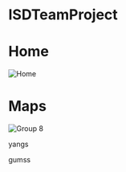 # ISDTeamProject

# Home
![Home](https://user-images.githubusercontent.com/19159759/120107193-08ffb700-c19b-11eb-9456-7427c4065cb4.png)

# Maps
![Group 8](https://user-images.githubusercontent.com/19159759/120107190-000ee580-c19b-11eb-916e-be9a0611c163.png)

yangs

gumss
